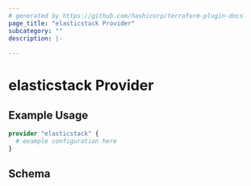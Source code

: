 ```yaml
---
# generated by https://github.com/hashicorp/terraform-plugin-docs
page_title: "elasticstack Provider"
subcategory: ""
description: |-
  
---
```


# elasticstack Provider



## Example Usage

```terraform
provider "elasticstack" {
  # example configuration here
}
```

<!-- schema generated by tfplugindocs -->
## Schema
